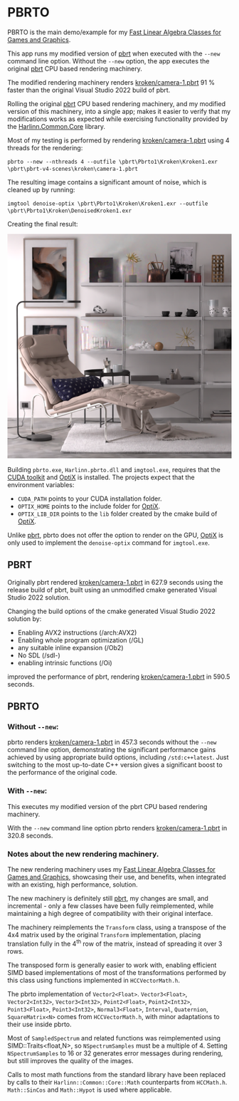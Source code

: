 # PBRTO

PBRTO is the main demo/example for my [Fast Linear Algebra Classes for Games and Graphics](https://harlinn.github.io/Cpp/Cpp/Math/FastLinearAlgebra.html).

This app runs my modified version of [pbrt](https://github.com/mmp/pbrt-v4) when 
executed with the `--new` command line option. Without the `--new` option, the app 
executes the original [pbrt](https://github.com/mmp/pbrt-v4) CPU based rendering machinery.

The modified rendering machinery renders [kroken/camera-1.pbrt](https://github.com/mmp/pbrt-v4-scenes/blob/master/kroken/camera-1.pbrt) 
91 % faster than the original Visual Studio 2022 build of pbrt.

Rolling the original [pbrt](https://github.com/mmp/pbrt-v4) CPU based rendering machinery, and my modified version of this machinery,
into a single app; makes it easier to verify that my modifications works as expected while exercising functionality provided by
the [Harlinn.Common.Core](https://harlinn.github.io/Cpp/Harlinn.Windows/Harlinn.Common.Core/Harlinn.Common.Core.html) library.

Most of my testing is performed by rendering [kroken/camera-1.pbrt](https://github.com/mmp/pbrt-v4-scenes/blob/master/kroken/camera-1.pbrt)
using 4 threads for the rendering:

```
pbrto --new --nthreads 4 --outfile \pbrt\Pbrto1\Kroken\Kroken1.exr \pbrt\pbrt-v4-scenes\kroken\camera-1.pbrt
```
The resulting image contains a significant amount of noise, which is cleaned up by running:

```
imgtool denoise-optix \pbrt\Pbrto1\Kroken\Kroken1.exr --outfile \pbrt\Pbrto1\Kroken\DenoisedKroken1.exr
```
Creating the final result:

<img src="./Images/Kroken1.png" width="640"/>

Building `pbrto.exe`, `Harlinn.pbrto.dll` and `imgtool.exe`, requires that the [CUDA toolkit](https://developer.nvidia.com/cuda-toolkit)
and [OptiX](https://developer.nvidia.com/rtx/ray-tracing/optix) is installed. The projects 
expect that the environment variables:

- `CUDA_PATH` points to your CUDA installation folder.
- `OPTIX_HOME` points to the include folder for [OptiX](https://developer.nvidia.com/rtx/ray-tracing/optix).
- `OPTIX_LIB_DIR` points to the `lib` folder created by the cmake build of [OptiX](https://developer.nvidia.com/rtx/ray-tracing/optix).

Unlike [pbrt](https://github.com/mmp/pbrt-v4), pbrto does not offer the option to render on the GPU, 
[OptiX](https://developer.nvidia.com/rtx/ray-tracing/optix) is only used to implement the `denoise-optix` 
command for `imgtool.exe`.
 

## PBRT

Originally pbrt rendered [kroken/camera-1.pbrt](https://github.com/mmp/pbrt-v4-scenes/blob/master/kroken/camera-1.pbrt) in 627.9 seconds using the release build of pbrt, 
built using an unmodified cmake generated Visual Studio 2022 solution.

Changing the build options of the cmake generated Visual Studio 2022 solution by:

- Enabling AVX2 instructions (/arch:AVX2)
- Enabling whole program optimization (/GL)
- any suitable inline expansion (/Ob2)
- No SDL (/sdl-)
- enabling intrinsic functions (/Oi) 
 
improved the performance of pbrt, rendering 
[kroken/camera-1.pbrt](https://github.com/mmp/pbrt-v4-scenes/blob/master/kroken/camera-1.pbrt) in 590.5 seconds.

## PBRTO 

### Without `--new`:

pbrto renders [kroken/camera-1.pbrt](https://github.com/mmp/pbrt-v4-scenes/blob/master/kroken/camera-1.pbrt) in 457.3 
seconds without the `--new` command line option, demonstrating the significant performance gains achieved by using
appropriate build options, including `/std:c++latest`. Just switching to the most up-to-date C++ version 
gives a significant boost to the performance of the original code.

### With `--new`:

This executes my modified version of the pbrt CPU based rendering machinery.

With the `--new` command line option pbrto renders [kroken/camera-1.pbrt](https://github.com/mmp/pbrt-v4-scenes/blob/master/kroken/camera-1.pbrt)
in 320.8 seconds. 

### Notes about the new rendering machinery.

The new rendering machinery uses my [Fast Linear Algebra Classes for Games and Graphics](https://harlinn.github.io/Cpp/Cpp/Math/FastLinearAlgebra.html), 
showcasing their use, and benefits, when integrated with an existing, high performance, solution.

The new machinery is definitely still [pbrt](https://github.com/mmp/pbrt-v4), my changes are small, and incremental - only a
few classes have been fully reimplemented, while maintaining a high degree of compatibility with their original interface. 

The machinery reimplements the `Transform` class, using a transpose of the 4x4 matrix used by the original `Transform` 
implementation, placing translation fully in the 4<sup>th</sup> row of the matrix, instead of spreading it over 3 rows.

The transposed form is generally easier to work with, enabling efficient SIMD based implementations of 
most of the transformations performed by this class using functions implemented in `HCCVectorMath.h`.

The pbrto implementation of `Vector2<Float>`. `Vector3<Float>`, `Vector2<Int32>`, `Vector3<Int32>`,
`Point2<Float>`, `Point2<Int32>`, `Point3<Float>`, `Point3<Int32>`, `Normal3<Float>`, `Interval`,
`Quaternion`, `SquareMatrix<N>` comes from `HCCVectorMath.h`, with minor adaptations to their use 
inside pbrto.

Most of `SampledSpectrum` and related functions was reimplemented using SIMD::Traits<float,N>, so
`NSpectrumSamples` must be a multiple of 4. Setting `NSpectrumSamples` to 16 or 32 generates error messages 
during rendering, but still improves the quality of the images. 

Calls to most math functions from the standard library have been replaced by calls to their `Harlinn::Common::Core::Math` 
counterparts from `HCCMath.h`. `Math::SinCos` and `Math::Hypot` is used where applicable.


